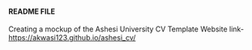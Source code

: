 #### README FILE

Creating a mockup of the Ashesi University CV Template
Website link- https://akwasi123.github.io/ashesi_cv/